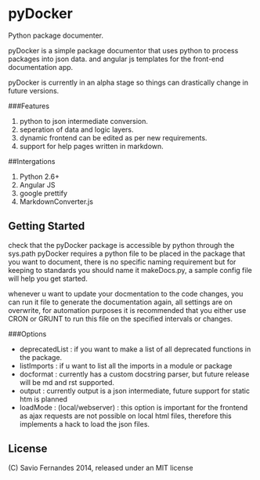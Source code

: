 pyDocker
========

 Python package documenter.

 pyDocker is a simple package documentor that uses python to process packages into json data.
 and angular js templates for the front-end documentation app.

 pyDocker is currently in an alpha stage so things can drastically change in future versions.

###Features

1. python to json intermediate conversion.
2. seperation of data and logic layers.
2. dynamic frontend can be edited as per new requirements.
3. support for help pages written in markdown.

##Intergations

1. Python 2.6+
2. Angular JS
3. google prettify
4. MarkdownConverter.js

## Getting Started

check that the pyDocker package is accessible by python through the sys.path
pyDocker requires a python file to be placed in the package that you want to document, there is no specific naming requirement but for keeping to standards you should name it makeDocs.py, a sample config file will help you get started.

whenever u want to update your docmentation to the code changes, you can run it file to generate the documentation again, all settings are on overwrite, for automation purposes it is recommended that you either use CRON or GRUNT to run this file on the specified intervals or changes.

###Options

 * deprecatedList : if you want to make a list of all deprecated functions in the package.
 * listImports : if u want to list all the imports in a module or package
 * docformat : currently has a custom docstring parser, but future release will be md and rst supported.
 * output : currently output is a json intermediate, future support for static htm is planned
 * loadMode : (local/webserver) : this option is important for the frontend as ajax requests are not possible on       local html files, therefore this implements a hack to load the json files.


## License

(C) Savio Fernandes 2014, released under an MIT license
